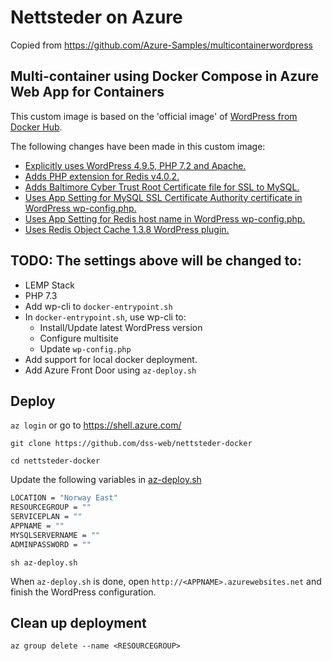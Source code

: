 
# Nettsteder on Azure

Copied from https://github.com/Azure-Samples/multicontainerwordpress

## Multi-container using Docker Compose in Azure Web App for Containers
This custom image is based on the 'official image' of [WordPress from Docker Hub](https://hub.docker.com/_/wordpress/).

The following changes have been made in this custom image:
* [Explicitly uses WordPress 4.9.5, PHP 7.2 and Apache.]()
* [Adds PHP extension for Redis v4.0.2.]()
* [Adds Baltimore Cyber Trust Root Certificate file for SSL to MySQL.]()
* [Uses App Setting for MySQL SSL Certificate Authority certificate in WordPress wp-config.php.]()
* [Uses App Setting for Redis host name in WordPress wp-config.php.]()
* [Uses Redis Object Cache 1.3.8 WordPress plugin.]()

## TODO: The settings above will be changed to:

* LEMP Stack
* PHP 7.3
* Add wp-cli to `docker-entrypoint.sh`
* In `docker-entrypoint.sh`, use wp-cli to:
	* Install/Update latest WordPress version
	* Configure multisite
	* Update `wp-config.php`
* Add support for local docker deployment.
* Add Azure Front Door using `az-deploy.sh`


## Deploy

`az login` or go to https://shell.azure.com/

`git clone https://github.com/dss-web/nettsteder-docker`

`cd nettsteder-docker`

Update the following variables in [az-deploy.sh](az-deploy.sh)

```sh
LOCATION = "Norway East"
RESOURCEGROUP = ""
SERVICEPLAN = ""
APPNAME = ""
MYSQLSERVERNAME = ""
ADMINPASSWORD = ""
```

`sh az-deploy.sh`

When `az-deploy.sh` is done, open `http://<APPNAME>.azurewebsites.net` and finish the WordPress configuration.

## Clean up deployment

`az group delete --name <RESOURCEGROUP>`